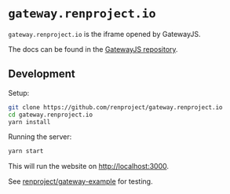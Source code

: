 # `gateway.renproject.io`

`gateway.renproject.io` is the iframe opened by GatewayJS.

The docs can be found in the [GatewayJS repository](https://github.com/renproject/gateway-js).

## Development

Setup:

```bash
git clone https://github.com/renproject/gateway.renproject.io
cd gateway.renproject.io
yarn install
```

Running the server:

```bash
yarn start
```

This will run the website on <http://localhost:3000>.

See [renproject/gateway-example](https://github.com/renproject/gateway-example) for testing.